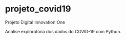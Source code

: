 # projeto_covid19
Projeto Digital Innovation One

Análise exploratória dos dados do COVID-19 com Python.
